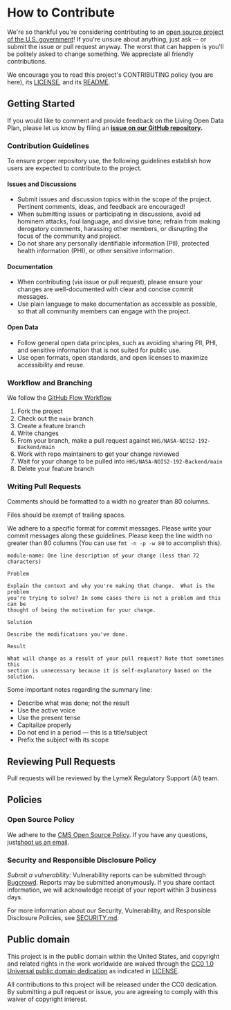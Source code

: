 # How to Contribute

We're so thankful you're considering contributing to an [open source project of the U.S. government](https://code.gov/)! If you're unsure about anything, just ask -- 
or submit the issue or pull request anyway. The worst that can happen is you'll be politely asked to change something. We appreciate all friendly contributions.

We encourage you to read this project's CONTRIBUTING policy (you are here), its
[LICENSE](LICENSE.md), and its [README](README.md).

## Getting Started

If you would like to comment and provide feedback on the Living Open Data Plan, please let us know by filing an **[issue on our GitHub repository](https://hhs.github.io/lodp-UX/).**

### Contribution Guidelines

To ensure proper repository use, the following guidelines establish how users are expected to contribute to the project.  

#### Issues and Discussions  
* Submit issues and discussion topics within the scope of the project. Pertinent comments, ideas, and feedback are encouraged!
* When submitting issues or participating in discussions, avoid ad hominem attacks, foul language, and divisive tone; refrain from making derogatory comments,
  harassing other members, or disrupting the focus of the community and project.
* Do not share any personally identifiable information (PII), protected health information (PHI), or other sensitive information.

#### Documentation
* When contributing (via issue or pull request), please ensure your changes are well-documented with clear and concise commit messages.
* Use plain language to make documentation as accessible as possible, so that all community members can engage with the project.

#### Open Data
* Follow general open data principles, such as avoiding sharing PII, PHI, and sensitive information that is not suited for public use.  
* Use open formats, open standards, and open licenses to maximize accessibility and reuse.

### Workflow and Branching

We follow the [GitHub Flow Workflow](https://guides.github.com/introduction/flow/)

1.  Fork the project
2.  Check out the `main` branch
3.  Create a feature branch
4.  Write changes
5.  From your branch, make a pull request against `HHS/NASA-NOIS2-192-Backend/main`
6.  Work with repo maintainers to get your change reviewed
7.  Wait for your change to be pulled into `HHS/NASA-NOIS2-192-Backend/main`
8.  Delete your feature branch

### Writing Pull Requests

Comments should be formatted to a width no greater than 80 columns.

Files should be exempt of trailing spaces.

We adhere to a specific format for commit messages. Please write your commit
messages along these guidelines. Please keep the line width no greater than 80
columns (You can use `fmt -n -p -w 80` to accomplish this).

    module-name: One line description of your change (less than 72 characters)

    Problem

    Explain the context and why you're making that change.  What is the problem
    you're trying to solve? In some cases there is not a problem and this can be
    thought of being the motivation for your change.

    Solution

    Describe the modifications you've done.

    Result

    What will change as a result of your pull request? Note that sometimes this
    section is unnecessary because it is self-explanatory based on the solution.

Some important notes regarding the summary line:

- Describe what was done; not the result
- Use the active voice
- Use the present tense
- Capitalize properly
- Do not end in a period — this is a title/subject
- Prefix the subject with its scope

## Reviewing Pull Requests

Pull requests will be reviewed by the LymeX Regulatory Support (AI) team.


## Policies

### Open Source Policy

We adhere to the [CMS Open Source
Policy](https://github.com/CMSGov/cms-open-source-policy). If you have any
questions, just[shoot us an email](mailto:opensource@cms.hhs.gov).

### Security and Responsible Disclosure Policy

*Submit a vulnerability:* Vulnerability reports can be submitted through [Bugcrowd](https://bugcrowd.com/cms-vdp). Reports may be submitted anonymously. If you share contact information, we will acknowledge receipt of your report within 3 business days.

For more information about our Security, Vulnerability, and Responsible Disclosure Policies, see [SECURITY.md](SECURITY.md).

## Public domain

This project is in the public domain within the United States, and copyright and related rights in the work worldwide are waived through the [CC0 1.0 Universal public domain dedication](https://creativecommons.org/publicdomain/zero/1.0/) as indicated in [LICENSE](LICENSE).

All contributions to this project will be released under the CC0 dedication. By submitting a pull request or issue, you are agreeing to comply with this waiver of copyright interest.
